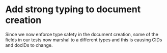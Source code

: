 # Add strong typing to document creation

Since we now enforce type safety in the document creation, some of the fields in our tests now marshal to a different types and this is causing CIDs and docIDs to change.